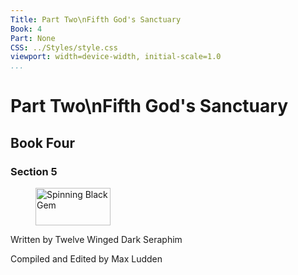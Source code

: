 ```yaml
---
Title: Part Two\nFifth God's Sanctuary
Book: 4
Part: None
CSS: ../Styles/style.css
viewport: width=device-width, initial-scale=1.0
...
```


# Part Two\nFifth God's Sanctuary
## Book Four
### Section 5

<figure>
	<img src="../Images/gem.gif" alt="Spinning Black Gem" width="120" height="60" />
</figure>

<p class="title">Written by Twelve Winged Dark Seraphim</p>
<p class="title">Compiled and Edited by Max Ludden</p>